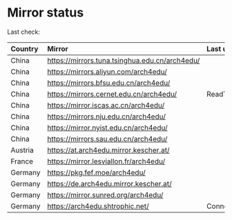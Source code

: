 <script src="./time.js"></script>
# Mirror status
Last check: <script type="text/javascript">localize(1760858407.179392);</script>

|Country|Mirror|Last update|
|:------|:-----|:----------|
|China|https://mirrors.tuna.tsinghua.edu.cn/arch4edu/|<script type="text/javascript">localize(1760812901);</script>|
|China|https://mirrors.aliyun.com/arch4edu/|<script type="text/javascript">localize(1760812901);</script>|
|China|https://mirrors.bfsu.edu.cn/arch4edu/|<script type="text/javascript">localize(1760812901);</script>|
|China|https://mirrors.cernet.edu.cn/arch4edu/|ReadTimeout|
|China|https://mirror.iscas.ac.cn/arch4edu/|<script type="text/javascript">localize(1760812901);</script>|
|China|https://mirrors.nju.edu.cn/arch4edu/|<script type="text/javascript">localize(1760812901);</script>|
|China|https://mirror.nyist.edu.cn/arch4edu/|<script type="text/javascript">localize(1760812901);</script>|
|China|https://mirrors.sau.edu.cn/arch4edu/|<script type="text/javascript">localize(1756795646);</script>|
|Austria|https://at.arch4edu.mirror.kescher.at/|<script type="text/javascript">localize(1760812901);</script>|
|France|https://mirror.lesviallon.fr/arch4edu/|<script type="text/javascript">localize(1760812901);</script>|
|Germany|https://pkg.fef.moe/arch4edu/|<script type="text/javascript">localize(1760812901);</script>|
|Germany|https://de.arch4edu.mirror.kescher.at/|<script type="text/javascript">localize(1760812901);</script>|
|Germany|https://mirror.sunred.org/arch4edu/|<script type="text/javascript">localize(1760812901);</script>|
|Germany|https://arch4edu.shtrophic.net/|ConnectionError|

<script src="./tablefilter/tablefilter.js"></script>
<script src="./table.js"></script>